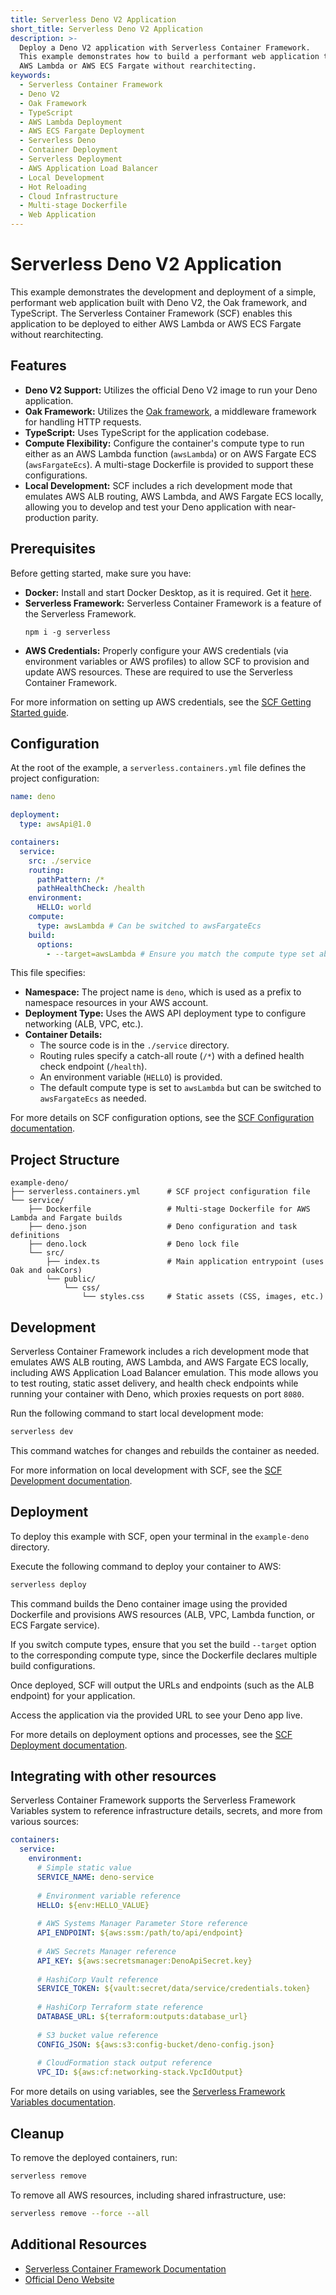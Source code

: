 ```yaml
---
title: Serverless Deno V2 Application
short_title: Serverless Deno V2 Application
description: >-
  Deploy a Deno V2 application with Serverless Container Framework.
  This example demonstrates how to build a performant web application that can be deployed to
  AWS Lambda or AWS ECS Fargate without rearchitecting.
keywords:
  - Serverless Container Framework
  - Deno V2
  - Oak Framework
  - TypeScript
  - AWS Lambda Deployment
  - AWS ECS Fargate Deployment
  - Serverless Deno
  - Container Deployment
  - Serverless Deployment
  - AWS Application Load Balancer
  - Local Development
  - Hot Reloading
  - Cloud Infrastructure
  - Multi-stage Dockerfile
  - Web Application
---
```


# Serverless Deno V2 Application

This example demonstrates the development and deployment of a simple, performant web application built with Deno V2, the Oak framework, and TypeScript. The Serverless Container Framework (SCF) enables this application to be deployed to either AWS Lambda or AWS ECS Fargate without rearchitecting.

## Features

- **Deno V2 Support:** Utilizes the official Deno V2 image to run your Deno application.
- **Oak Framework:** Utilizes the [Oak framework](https://deno.land/x/oak), a middleware framework for handling HTTP requests.
- **TypeScript:** Uses TypeScript for the application codebase.
- **Compute Flexibility:** Configure the container's compute type to run either as an AWS Lambda function (`awsLambda`) or on AWS Fargate ECS (`awsFargateEcs`). A multi-stage Dockerfile is provided to support these configurations.
- **Local Development:** SCF includes a rich development mode that emulates AWS ALB routing, AWS Lambda, and AWS Fargate ECS locally, allowing you to develop and test your Deno application with near-production parity.

## Prerequisites

Before getting started, make sure you have:

- **Docker:** Install and start Docker Desktop, as it is required. Get it [here](https://www.docker.com).
- **Serverless Framework:** Serverless Container Framework is a feature of the Serverless Framework.
  ```
  npm i -g serverless
  ```
- **AWS Credentials:** Properly configure your AWS credentials (via environment variables or AWS profiles) to allow SCF to provision and update AWS resources. These are required to use the Serverless Container Framework.

For more information on setting up AWS credentials, see the [SCF Getting Started guide](../getting-started.md).

## Configuration

At the root of the example, a `serverless.containers.yml` file defines the project configuration:

```yaml
name: deno

deployment:
  type: awsApi@1.0

containers:
  service:
    src: ./service
    routing:
      pathPattern: /*
      pathHealthCheck: /health
    environment:
      HELLO: world
    compute:
      type: awsLambda # Can be switched to awsFargateEcs
    build:
      options:
        - --target=awsLambda # Ensure you match the compute type set above. Sets the target build stage for the Dockerfile.
```

This file specifies:
- **Namespace:** The project name is `deno`, which is used as a prefix to namespace resources in your AWS account.
- **Deployment Type:** Uses the AWS API deployment type to configure networking (ALB, VPC, etc.).
- **Container Details:**
  - The source code is in the `./service` directory.
  - Routing rules specify a catch-all route (`/*`) with a defined health check endpoint (`/health`).
  - An environment variable (`HELLO`) is provided.
  - The default compute type is set to `awsLambda` but can be switched to `awsFargateEcs` as needed.

For more details on SCF configuration options, see the [SCF Configuration documentation](../configuration.md).

## Project Structure

```
example-deno/
├── serverless.containers.yml      # SCF project configuration file
└── service/
    ├── Dockerfile                 # Multi-stage Dockerfile for AWS Lambda and Fargate builds
    ├── deno.json                  # Deno configuration and task definitions
    ├── deno.lock                  # Deno lock file
    └── src/
        ├── index.ts               # Main application entrypoint (uses Oak and oakCors)
        └── public/
            └── css/
                └── styles.css     # Static assets (CSS, images, etc.)
```

## Development

Serverless Container Framework includes a rich development mode that emulates AWS ALB routing, AWS Lambda, and AWS Fargate ECS locally, including AWS Application Load Balancer emulation. This mode allows you to test routing, static asset delivery, and health check endpoints while running your container with Deno, which proxies requests on port `8080`.

Run the following command to start local development mode:

```bash
serverless dev
```

This command watches for changes and rebuilds the container as needed.

For more information on local development with SCF, see the [SCF Development documentation](../development.md).

## Deployment

To deploy this example with SCF, open your terminal in the `example-deno` directory.

Execute the following command to deploy your container to AWS:

```bash
serverless deploy
```

This command builds the Deno container image using the provided Dockerfile and provisions AWS resources (ALB, VPC, Lambda function, or ECS Fargate service).

If you switch compute types, ensure that you set the build `--target` option to the corresponding compute type, since the Dockerfile declares multiple build configurations.

Once deployed, SCF will output the URLs and endpoints (such as the ALB endpoint) for your application.

Access the application via the provided URL to see your Deno app live.

For more details on deployment options and processes, see the [SCF Deployment documentation](../deployment.md).

## Integrating with other resources

Serverless Container Framework supports the Serverless Framework Variables system to reference infrastructure details, secrets, and more from various sources:

```yaml
containers:
  service:
    environment:
      # Simple static value
      SERVICE_NAME: deno-service
      
      # Environment variable reference
      HELLO: ${env:HELLO_VALUE}
      
      # AWS Systems Manager Parameter Store reference
      API_ENDPOINT: ${aws:ssm:/path/to/api/endpoint}
      
      # AWS Secrets Manager reference
      API_KEY: ${aws:secretsmanager:DenoApiSecret.key}
      
      # HashiCorp Vault reference
      SERVICE_TOKEN: ${vault:secret/data/service/credentials.token}
      
      # HashiCorp Terraform state reference
      DATABASE_URL: ${terraform:outputs:database_url}
      
      # S3 bucket value reference
      CONFIG_JSON: ${aws:s3:config-bucket/deno-config.json}
      
      # CloudFormation stack output reference
      VPC_ID: ${aws:cf:networking-stack.VpcIdOutput}
```

For more details on using variables, see the [Serverless Framework Variables documentation](https://www.serverless.com/framework/docs/guides/variables).

## Cleanup

To remove the deployed containers, run:

```bash
serverless remove
```

To remove all AWS resources, including shared infrastructure, use:

```bash
serverless remove --force --all
```

## Additional Resources

- [Serverless Container Framework Documentation](../README.md)
- [Official Deno Website](https://deno.land/)
